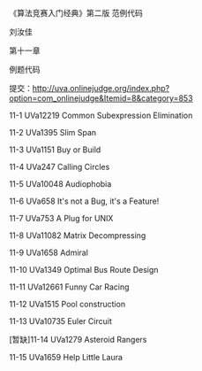 ﻿《算法竞赛入门经典》第二版 范例代码

刘汝佳

第十一章

例题代码

提交：http://uva.onlinejudge.org/index.php?option=com_onlinejudge&Itemid=8&category=853

11-1 UVa12219 Common Subexpression Elimination

11-2 UVa1395 Slim Span

11-3 UVa1151 Buy or Build

11-4 UVa247 Calling Circles

11-5 UVa10048 Audiophobia

11-6 UVa658 It's not a Bug, it's a Feature!

11-7 UVa753 A Plug for UNIX

11-8 UVa11082 Matrix Decompressing

11-9 UVa1658 Admiral

11-10 UVa1349 Optimal Bus Route Design

11-11 UVa12661 Funny Car Racing

11-12 UVa1515 Pool construction

11-13 UVa10735 Euler Circuit

[暂缺]11-14 UVa1279 Asteroid Rangers

11-15 UVa1659 Help Little Laura
